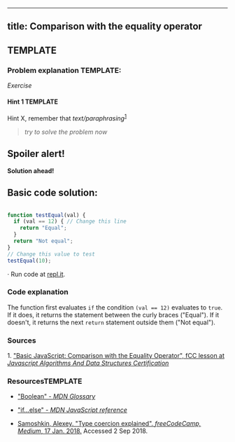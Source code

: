
---
title: Comparison with the equality operator
---
## TEMPLATE

### Problem explanation TEMPLATE:
_Exercise_

#### Hint 1 TEMPLATE
Hint X, remember that _text/paraphrasing_<sup><a href="#cite1">1</a></sup>
> _try to solve the problem now_


## Spoiler alert!

**Solution ahead!**

## Basic code solution:

```javascript

function testEqual(val) {
  if (val == 12) { // Change this line
    return "Equal";
  }
  return "Not equal";
}
// Change this value to test
testEqual(10);

```
·  Run code at [repl.it](https://repl.it/@AdrianSkar/Basic-JS-Comparison-with-greater-operator).

### Code explanation
The function first evaluates `if` the condition `(val == 12)` evaluates to `true`. If it does, it returns the statement between the curly braces ("Equal"). If it doesn't, it returns the next `return` statement outside them ("Not equal"). 

### Sources
<span id="cite1">1</span>. ["Basic JavaScript: Comparison with the Equality Operator", fCC lesson at *Javascript Algorithms And Data Structures Certification*](https://learn.freecodecamp.org/javascript-algorithms-and-data-structures/basic-javascript/comparison-with-the-equality-operator)

### ResourcesTEMPLATE
- ["Boolean" - *MDN Glossary*](https://developer.mozilla.org/en-US/docs/Glossary/Boolean)

- ["if...else" - *MDN JavaScript reference*](https://developer.mozilla.org/en-US/docs/Web/JavaScript/Reference/Statements/if...else)

- [Samoshkin, Alexey. "Type coercion explained". *freeCodeCamp, Medium*, 17 Jan. 2018.](https://medium.freecodecamp.org/js-type-coercion-explained-27ba3d9a2839) Accessed 2 Sep 2018. 


<!--stackedit_data:
eyJoaXN0b3J5IjpbMTAwOTM2NzY3MCwtOTA0NTMzNzA3LC0yMT
I4NDE5NTg0LDE3MTg4ODEyNDksLTE1MTE5OTUxNDIsMTU4MDU5
MjU5MSwxNzM0MzQyMzU0XX0=
-->
<!--stackedit_data:
eyJoaXN0b3J5IjpbMjAwMjM2NTYzOV19
-->